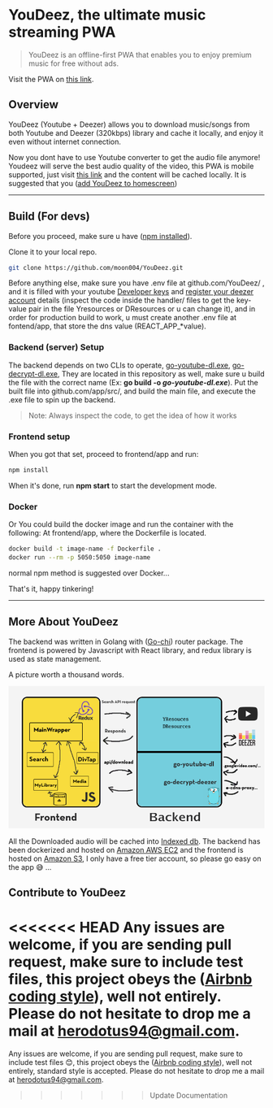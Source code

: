 # YouDeez, the ultimate music streaming PWA

> YouDeez is an offline-first PWA that enables you to enjoy premium music for free without ads.

Visit the PWA on [this link](http://hopesndreams.s3-website.ap-northeast-1.amazonaws.com/).

## Overview
YouDeez (Youtube + Deezer) allows you to download music/songs from both Youtube and Deezer (320kbps) library and cache it locally, and enjoy it even without internet connection.

Now you dont have to use Youtube converter to get the audio file anymore! Youdeez will serve the best audio quality of the video, this PWA is mobile supported, just visit [this link](https://moon004.github.io/YouDeez/) and the content will be cached locally. It is suggested that you ([add YouDeez to homescreen](https://www.howtogeek.com/196087/how-to-add-websites-to-the-home-screen-on-any-smartphone-or-tablet/))

***
## Build (For devs)
Before you proceed, make sure u have ([npm installed](https://www.npmjs.com/get-npm)).

Clone it to your local repo.
```sh
git clone https://github.com/moon004/YouDeez.git
```
Before anything else, make sure you have .env file at github.com/YouDeez/ , and it is filled with your youtube [Developer keys](https://developers.google.com/youtube/v3/getting-started) and [register your deezer account](https://www.deezer.com/register) details (inspect the code inside the handler/ files to get the key-value pair in the file Yresources or DResources or u can change it), and in order for production build to work, u must create another .env file at fontend/app, that store the dns value (REACT_APP_*value).

### Backend (server) Setup
The backend depends on two CLIs to operate, [go-youtube-dl.exe](https://github.com/moon004/youtube-dl), [go-decrypt-dl.exe](https://github.com/moon004/Go-deezer-downloader), They are located in this repository as well, make sure u build the file with the correct name (Ex: **go build -o *go-youtube-dl.exe***). Put the built file into github.com/app/src/, and build the main file, and execute the .exe file to spin up the backend.

>Note: Always inspect the code, to get the idea of how it works

### Frontend setup
When you got that set, proceed to frontend/app and run:
```sh
npm install
```

When it's done, run **npm start** to start the development mode.

### Docker
Or You could build the docker image and run the container with the following:
At frontend/app, where the Dockerfile is located.
```sh
docker build -t image-name -f Dockerfile .
docker run --rm -p 5050:5050 image-name
```

normal npm method is suggested over Docker...

That's it,  happy tinkering!

***
## More About YouDeez
The backend was written in Golang with ([Go-chi](https://github.com/go-chi/chi)) router package. The frontend is powered by Javascript with React library, and redux library is used as state management.

A picture worth a thousand words.

![](img/architecture.png)

All the Downloaded audio will be cached into [Indexed db](https://developer.mozilla.org/en-US/docs/Web/API/IndexedDB_API). The backend has been dockerized and hosted on [Amazon AWS EC2](https://aws.amazon.com/free/) and the frontend is hosted on [Amazon S3](https://docs.aws.amazon.com/AmazonS3/latest/dev/WebsiteHosting.html), I only have a free tier account, so please go easy on the app :sweat_smile: ...

## Contribute to YouDeez
<<<<<<< HEAD
Any issues are welcome, if you are sending pull request, make sure to include test files, this project obeys the ([Airbnb coding style](https://github.com/airbnb/javascript)), well not entirely. Please do not hesitate to drop me a mail at herodotus94@gmail.com.
=======
Any issues are welcome, if you are sending pull request, make sure to include test files :blush:, this project obeys the ([Airbnb coding style](https://github.com/airbnb/javascript)), well not entirely, standard style is accepted. Please do not hesitate to drop me a mail at herodotus94@gmail.com.
>>>>>>> Update Documentation
